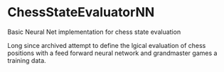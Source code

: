# ChessStateEvaluatorNN
Basic Neural Net implementation for chess state evaluation

Long since archived attempt to define the lgical evaluation of chess positions with a feed forward neural network and grandmaster games a training data.  
